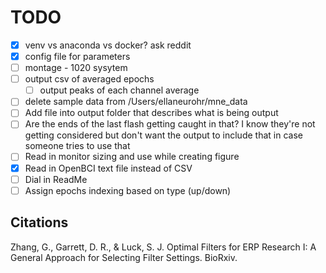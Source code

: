 # **TODO**
- [x] venv vs anaconda vs docker? ask reddit
- [x] config file for parameters
- [ ] montage - 1020 sysytem
- [ ] output csv of averaged epochs
  - [ ] output peaks of each channel average
- [ ] delete sample data from /Users/ellaneurohr/mne_data
- [ ] Add file into output folder that describes what is being output
- [ ] Are the ends of the last flash getting caught in that? I know they're not getting considered but don't want the output to include that in case someone tries to use that
- [ ] Read in monitor sizing and use while creating figure
- [X] Read in OpenBCI text file instead of CSV
- [ ] Dial in ReadMe
- [ ] Assign epochs indexing based on type (up/down)

## **Citations**
Zhang, G., Garrett, D. R., & Luck, S. J. Optimal Filters for ERP Research I: A General Approach for Selecting Filter Settings. BioRxiv.

